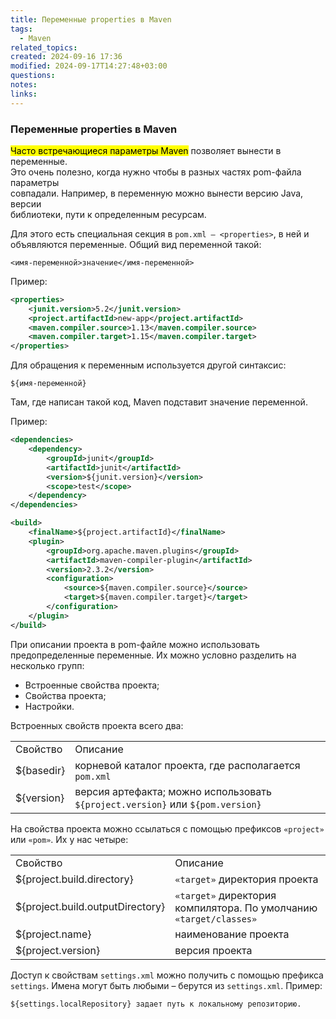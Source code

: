 ```yaml
---
title: Переменные properties в Maven
tags:
  - Maven
related_topics: 
created: 2024-09-16 17:36
modified: 2024-09-17T14:27:48+03:00
questions: 
notes: 
links: 
---
```


### Переменные properties в Maven

<mark class="hltr-yellow">Часто встречающиеся параметры Maven</mark> позволяет вынести в переменные.  
Это очень полезно, когда нужно чтобы в разных частях pom-файла параметры  
совпадали. Например, в переменную можно вынести версию Java, версии  
библиотеки, пути к определенным ресурсам.  

Для этого есть специальная секция в `pom.xml – <properties>`, в ней и объявляются переменные. Общий вид переменной такой:

`<имя-переменной>значение</имя-переменной>`

Пример:

```XML
<properties>
    <junit.version>5.2</junit.version>
    <project.artifactId>new-app</project.artifactId>
    <maven.compiler.source>1.13</maven.compiler.source>
    <maven.compiler.target>1.15</maven.compiler.target>
</properties>
```

Для обращения к переменным используется другой синтаксис:

`${имя-переменной}`

Там, где написан такой код, Maven подставит значение переменной.

Пример:

```XML
<dependencies>
    <dependency>
        <groupId>junit</groupId>
        <artifactId>junit</artifactId>
        <version>${junit.version}</version>
        <scope>test</scope>
    </dependency>
</dependencies>

<build>
    <finalName>${project.artifactId}</finalName>
    <plugin>
        <groupId>org.apache.maven.plugins</groupId>
        <artifactId>maven-compiler-plugin</artifactId>
        <version>2.3.2</version>
        <configuration>
            <source>${maven.compiler.source}</source>
            <target>${maven.compiler.target}</target>
        </configuration>
    </plugin>
</build>
```

При описании проекта в pom-файле можно использовать предопределенные переменные. Их можно условно разделить на несколько групп:

- Встроенные свойства проекта;
- Свойства проекта;
- Настройки.

Встроенных свойств проекта всего два:

|   |   |
|---|---|
|Свойство|Описание|
|${basedir}|корневой каталог проекта, где располагается `pom.xml`|
|${version}|версия артефакта; можно использовать `${project.version}` или `${pom.version}`|

На свойства проекта можно ссылаться с помощью префиксов `«project»` или `«pom»`. Их у нас четыре:

|   |   |
|---|---|
|Свойство|Описание|
|${project.build.directory}|`«target»` директория проекта|
|${project.build.outputDirectory}|`«target»` директория компилятора. По умолчанию `«target/classes»`|
|${project.name}|наименование проекта|
|${project.version}|версия проекта|

Доступ к свойствам `settings.xml` можно получить с помощью префикса `settings`. Имена могут быть любыми – берутся из `settings.xml`. Пример:

```Plain
${settings.localRepository} задает путь к локальному репозиторию.
```
